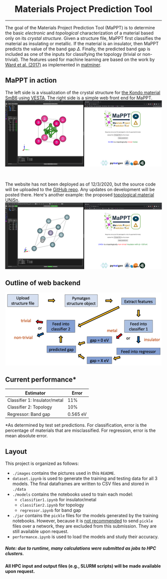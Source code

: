 # <center>**Ma**terials **P**roject **P**rediction **T**ool</center>
---

The goal of the Materials Project Prediction Tool (MaPPT) is to determine the
basic *electronic* and *topological* characterization of a material based only
on its *crystal structure*. Given a structure file, MaPPT first classifies the
material as insulating or metallic. If the material is an insulator, then MaPPT
predicts the value of the band gap $\Delta$. Finally, the predicted band gap is
included as one of the inputs for classifying the topology (trivial or non-
trivial). The features used for machine learning are based on the work by [Ward
et al. (2017)](https://journals.aps.org/prb/abstract/10.1103/PhysRevB.96.024104)
as implemented in [matminer](https://hackingmaterials.lbl.gov/matminer/).

## MaPPT in action
The left side is a visualization of the crystal structure for [the Kondo
material SmB6](https://arxiv.org/pdf/2003.11052.pdf) using
[VESTA](https://jp-minerals.org/vesta/en/). The right side is a simple web front
end for MaPPT.
<br>
<img src="./images/SmB6.png"/>

 <br>

 The website has not been deployed as of 12/3/2020, but the source code will be
uploaded to the [GitHub repo](https://github.com/jkidd1/mappt). Any updates on
development will be posted there. Here's another example: the proposed
[topological material
UNiSn](https://journals.aps.org/prx/pdf/10.1103/PhysRevX.9.041055).
 <br>
<img src="./images/UNiSn.png"/>

## Outline of web backend
<img src="./images/outline.png"/>

## Current performance*
| Estimator | Error |
| ----------- | ----------- |
| Classifier 1: Insulator/metal | 11% |
| Classifier 2: Topology | 10% |
| Regressor: Band gap | 0.565 eV |

*As determined by test set predictions. For classification, error is the
percentage of materials that are misclassified. For regression, error is the
mean absolute error.

## Layout
This project is organized as follows:
- `./images` contains the pictures used in this `README`.
- `dataset.ipynb` is used to generate the training and testing data for all 3
models. The final dataframes are written to CSV files and stored in `./data`
- `./models` contains the notebooks used to train each model:
    - `classifier1.ipynb` for insulator/metal
    - `classifier2.ipynb` for topology
    - `regressor.ipynb` for band gap
- `./jar` contains the `pickle` files for the models generated by the training
notebooks. However, because it is [not
recommended](https://wiki.python.org/moin/UsingPickle) to send `pickle` files
over a network, they are excluded from this submission. They are still available
upon request.
- `performance.ipynb` is used to load the models and study their accuracy.

##### Note: due to runtime, many calculations were submitted as jobs to HPC clusters.
**All HPC input and output files (e.g., SLURM scripts) will be made available upon request.**
